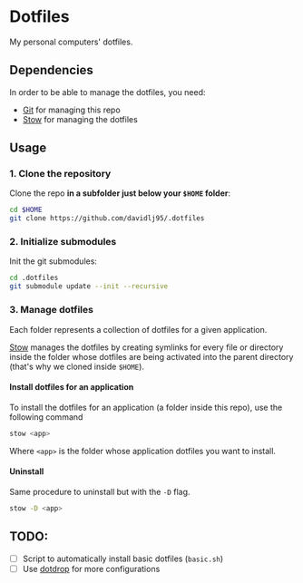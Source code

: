 # Dotfiles
My personal computers' dotfiles.

## Dependencies
In order to be able to manage the dotfiles, you need:

- [Git](https://git-scm.org) for managing this repo
- [Stow](https://www.gnu.org/software/stow/) for managing the dotfiles

## Usage

### 1. Clone the repository
Clone the repo **in a subfolder just below your `$HOME` folder**:

```sh
cd $HOME
git clone https://github.com/davidlj95/.dotfiles
```

### 2. Initialize submodules
Init the git submodules:

```sh
cd .dotfiles
git submodule update --init --recursive
```

### 3. Manage dotfiles
Each folder represents a collection of dotfiles for a given application. 

[Stow](https://www.gnu.org/software/stow) manages the dotfiles by creating
symlinks for every file or directory inside the folder whose dotfiles are being
activated into the parent directory (that's why we cloned inside `$HOME`).

#### Install dotfiles for an application
To install the dotfiles for an application (a folder inside this repo), use
the following command

```sh
stow <app>
```

Where `<app>` is the folder whose application dotfiles you want to install.

#### Uninstall
Same procedure to uninstall but with the `-D` flag.

```sh
stow -D <app>
```

## TODO:
- [ ] Script to automatically install basic dotfiles (`basic.sh`)
- [ ] Use [dotdrop](https://github.com/deadc0de6/dotdrop) for more configurations
